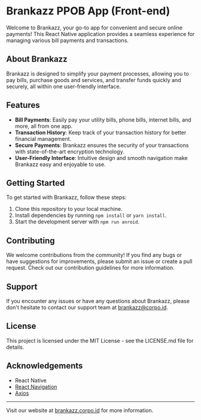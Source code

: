 # Brankazz PPOB App (Front-end)

Welcome to Brankazz, your go-to app for convenient and secure online payments! This React Native application provides a seamless experience for managing various bill payments and transactions.

## About Brankazz

Brankazz is designed to simplify your payment processes, allowing you to pay bills, purchase goods and services, and transfer funds quickly and securely, all within one user-friendly interface.

## Features

- **Bill Payments**: Easily pay your utility bills, phone bills, internet bills, and more, all from one app.
- **Transaction History**: Keep track of your transaction history for better financial management.
- **Secure Payments**: Brankazz ensures the security of your transactions with state-of-the-art encryption technology.
- **User-Friendly Interface**: Intuitive design and smooth navigation make Brankazz easy and enjoyable to use.

## Getting Started

To get started with Brankazz, follow these steps:

1. Clone this repository to your local machine.
2. Install dependencies by running `npm install` or `yarn install`.
3. Start the development server with `npm run anroid`.

## Contributing

We welcome contributions from the community! If you find any bugs or have suggestions for improvements, please submit an issue or create a pull request. Check out our contribution guidelines for more information.

## Support

If you encounter any issues or have any questions about Brankazz, please don't hesitate to contact our support team at brankazz@corpo.id.

## License

This project is licensed under the MIT License - see the LICENSE.md file for details.

## Acknowledgements

- React Native
- [React Navigation](https://reactnavigation.org/)
- [Axios](https://github.com/axios/axios)

---

Visit our website at [brankazz.corpo.id](https://brankazz.corpo.id) for more information.
